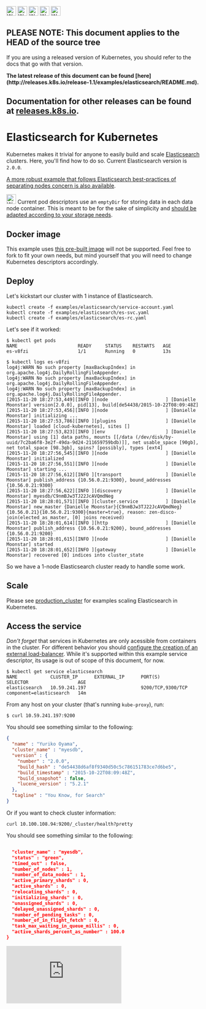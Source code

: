 <!-- BEGIN MUNGE: UNVERSIONED_WARNING -->

<!-- BEGIN STRIP_FOR_RELEASE -->

<img src="http://kubernetes.io/img/warning.png" alt="WARNING"
     width="25" height="25">
<img src="http://kubernetes.io/img/warning.png" alt="WARNING"
     width="25" height="25">
<img src="http://kubernetes.io/img/warning.png" alt="WARNING"
     width="25" height="25">
<img src="http://kubernetes.io/img/warning.png" alt="WARNING"
     width="25" height="25">
<img src="http://kubernetes.io/img/warning.png" alt="WARNING"
     width="25" height="25">

<h2>PLEASE NOTE: This document applies to the HEAD of the source tree</h2>

If you are using a released version of Kubernetes, you should
refer to the docs that go with that version.

<strong>
The latest release of this document can be found
[here](http://releases.k8s.io/release-1.1/examples/elasticsearch/README.md).

Documentation for other releases can be found at
[releases.k8s.io](http://releases.k8s.io).
</strong>
--

<!-- END STRIP_FOR_RELEASE -->

<!-- END MUNGE: UNVERSIONED_WARNING -->

# Elasticsearch for Kubernetes

Kubernetes makes it trivial for anyone to easily build and scale [Elasticsearch](http://www.elasticsearch.org/) clusters. Here, you'll find how to do so.
Current Elasticsearch version is `2.0.0`.

[A more robust example that follows Elasticsearch best-practices of separating nodes concern is also available](production_cluster/README.md).

<img src="http://kubernetes.io/img/warning.png" alt="WARNING" width="25" height="25"> Current pod descriptors use an `emptyDir` for storing data in each data node container. This is meant to be for the sake of simplicity and [should be adapted according to your storage needs](../../docs/design/persistent-storage.md).

## Docker image

This example uses [this pre-built image](https://github.com/pires/docker-elasticsearch-kubernetes) will not be supported. Feel free to fork to fit your own needs, but mind yourself that you will need to change Kubernetes descriptors accordingly.

## Deploy

Let's kickstart our cluster with 1 instance of Elasticsearch.

```
kubectl create -f examples/elasticsearch/service-account.yaml
kubectl create -f examples/elasticsearch/es-svc.yaml
kubectl create -f examples/elasticsearch/es-rc.yaml
```

Let's see if it worked:

```
$ kubectl get pods
NAME                      READY     STATUS    RESTARTS   AGE
es-v8fzi                  1/1       Running   0          13s
```

```
$ kubectl logs es-v8fzi
log4j:WARN No such property [maxBackupIndex] in org.apache.log4j.DailyRollingFileAppender.
log4j:WARN No such property [maxBackupIndex] in org.apache.log4j.DailyRollingFileAppender.
log4j:WARN No such property [maxBackupIndex] in org.apache.log4j.DailyRollingFileAppender.
[2015-11-20 18:27:53,449][INFO ][node                     ] [Danielle Moonstar] version[2.0.0], pid[13], build[de54438/2015-10-22T08:09:48Z]
[2015-11-20 18:27:53,456][INFO ][node                     ] [Danielle Moonstar] initializing ...
[2015-11-20 18:27:53,786][INFO ][plugins                  ] [Danielle Moonstar] loaded [cloud-kubernetes], sites []
[2015-11-20 18:27:53,823][INFO ][env                      ] [Danielle Moonstar] using [1] data paths, mounts [[/data (/dev/disk/by-uuid/7c2ba6f8-3e2f-49da-9d24-211659759bdb)]], net usable_space [90gb], net total_space [98.3gb], spins? [possibly], types [ext4]
[2015-11-20 18:27:56,545][INFO ][node                     ] [Danielle Moonstar] initialized
[2015-11-20 18:27:56,551][INFO ][node                     ] [Danielle Moonstar] starting ...
[2015-11-20 18:27:56,612][INFO ][transport                ] [Danielle Moonstar] publish_address {10.56.0.21:9300}, bound_addresses {10.56.0.21:9300}
[2015-11-20 18:27:56,622][INFO ][discovery                ] [Danielle Moonstar] myesdb/C9nmBJw3TJ22JcAVQmdNeg
[2015-11-20 18:28:01,571][INFO ][cluster.service          ] [Danielle Moonstar] new_master {Danielle Moonstar}{C9nmBJw3TJ22JcAVQmdNeg}{10.56.0.21}{10.56.0.21:9300}{master=true}, reason: zen-disco-join(elected_as_master, [0] joins received)
[2015-11-20 18:28:01,614][INFO ][http                     ] [Danielle Moonstar] publish_address {10.56.0.21:9200}, bound_addresses {10.56.0.21:9200}
[2015-11-20 18:28:01,615][INFO ][node                     ] [Danielle Moonstar] started
[2015-11-20 18:28:01,652][INFO ][gateway                  ] [Danielle Moonstar] recovered [0] indices into cluster_state
```

So we have a 1-node Elasticsearch cluster ready to handle some work.

## Scale

Please see [production_cluster](production_cluster/) for examples scaling Elasticsearch in Kubernetes.

## Access the service

*Don't forget* that services in Kubernetes are only acessible from containers in the cluster. For different behavior you should [configure the creation of an external load-balancer](http://kubernetes.io/v1.0/docs/user-guide/services.html#type-loadbalancer). While it's supported within this example service descriptor, its usage is out of scope of this document, for now.

```
$ kubectl get service elasticsearch
NAME            CLUSTER_IP      EXTERNAL_IP      PORT(S)             SELECTOR                  AGE
elasticsearch   10.59.241.197                    9200/TCP,9300/TCP   component=elasticsearch   14m
```

From any host on your cluster (that's running `kube-proxy`), run:

```
$ curl 10.59.241.197:9200
```

You should see something similar to the following:


```json
{
  "name" : "Yuriko Oyama",
  "cluster_name" : "myesdb",
  "version" : {
    "number" : "2.0.0",
    "build_hash" : "de54438d6af8f9340d50c5c786151783ce7d6be5",
    "build_timestamp" : "2015-10-22T08:09:48Z",
    "build_snapshot" : false,
    "lucene_version" : "5.2.1"
  },
  "tagline" : "You Know, for Search"
}
```

Or if you want to check cluster information:


```
curl 10.100.108.94:9200/_cluster/health?pretty
```

You should see something similar to the following:

```json

  "cluster_name" : "myesdb",
  "status" : "green",
  "timed_out" : false,
  "number_of_nodes" : 1,
  "number_of_data_nodes" : 1,
  "active_primary_shards" : 0,
  "active_shards" : 0,
  "relocating_shards" : 0,
  "initializing_shards" : 0,
  "unassigned_shards" : 0,
  "delayed_unassigned_shards" : 0,
  "number_of_pending_tasks" : 0,
  "number_of_in_flight_fetch" : 0,
  "task_max_waiting_in_queue_millis" : 0,
  "active_shards_percent_as_number" : 100.0
}
```

<!-- BEGIN MUNGE: GENERATED_ANALYTICS -->
[![Analytics](https://kubernetes-site.appspot.com/UA-36037335-10/GitHub/examples/elasticsearch/README.md?pixel)]()
<!-- END MUNGE: GENERATED_ANALYTICS -->
